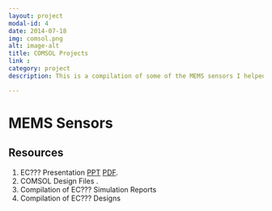```yaml
---
layout: project
modal-id: 4
date: 2014-07-18
img: comsol.png
alt: image-alt
title: COMSOL Projects
link :
category: project
description: This is a compilation of some of the MEMS sensors I helped analyzed as a part of my coursework.

---
```

# MEMS Sensors

## Resources

1. EC??? Presentation [PPT]() [PDF]().
2. COMSOL Design Files []().
3. Compilation of EC??? Simulation Reports
4. Compilation of EC??? Designs
